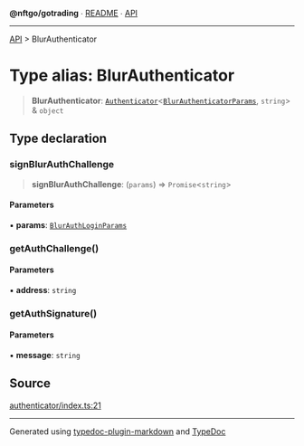 **@nftgo/gotrading** ∙ [README](../README.md) ∙ [API](../exports.md)

***

[API](../exports.md) > BlurAuthenticator

# Type alias: BlurAuthenticator

> **BlurAuthenticator**: [`Authenticator`](../interfaces/Authenticator.md)\<[`BlurAuthenticatorParams`](BlurAuthenticatorParams.md), `string`\> & `object`

## Type declaration

### signBlurAuthChallenge

> **signBlurAuthChallenge**: (`params`) => `Promise`\<`string`\>

#### Parameters

▪ **params**: [`BlurAuthLoginParams`](../interfaces/BlurAuthLoginParams.md)

### getAuthChallenge()

#### Parameters

▪ **address**: `string`

### getAuthSignature()

#### Parameters

▪ **message**: `string`

## Source

[authenticator/index.ts:21](https://github.com/NFTGo/GoTrading/blob/1fa3b8d/src/types/authenticator/index.ts#L21)

***

Generated using [typedoc-plugin-markdown](https://www.npmjs.com/package/typedoc-plugin-markdown) and [TypeDoc](https://typedoc.org/)

